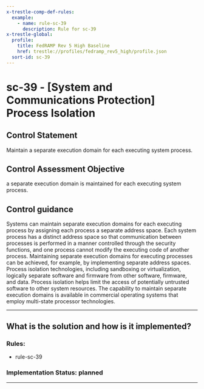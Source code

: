 ```yaml
---
x-trestle-comp-def-rules:
  example:
    - name: rule-sc-39
      description: Rule for sc-39
x-trestle-global:
  profile:
    title: FedRAMP Rev 5 High Baseline
    href: trestle://profiles/fedramp_rev5_high/profile.json
  sort-id: sc-39
---
```


# sc-39 - \[System and Communications Protection\] Process Isolation

## Control Statement

Maintain a separate execution domain for each executing system process.

## Control Assessment Objective

a separate execution domain is maintained for each executing system process.

## Control guidance

Systems can maintain separate execution domains for each executing process by assigning each process a separate address space. Each system process has a distinct address space so that communication between processes is performed in a manner controlled through the security functions, and one process cannot modify the executing code of another process. Maintaining separate execution domains for executing processes can be achieved, for example, by implementing separate address spaces. Process isolation technologies, including sandboxing or virtualization, logically separate software and firmware from other software, firmware, and data. Process isolation helps limit the access of potentially untrusted software to other system resources. The capability to maintain separate execution domains is available in commercial operating systems that employ multi-state processor technologies.

______________________________________________________________________

## What is the solution and how is it implemented?

<!-- For implementation status enter one of: implemented, partial, planned, alternative, not-applicable -->

<!-- Note that the list of rules under ### Rules: is read-only and changes will not be captured after assembly to JSON -->

<!-- Add control implementation description here for control: sc-39 -->

### Rules:

  - rule-sc-39

### Implementation Status: planned

______________________________________________________________________
